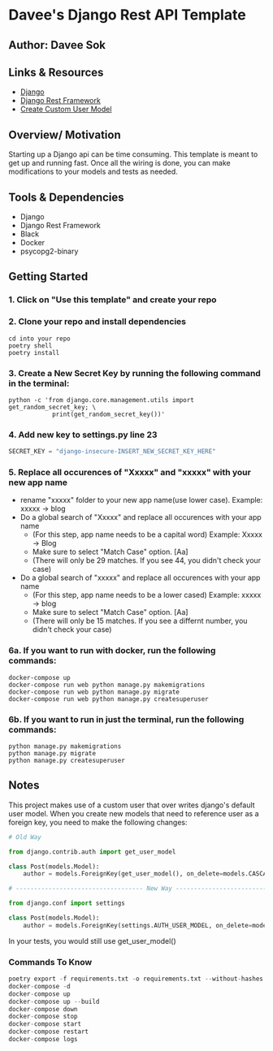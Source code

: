 # Davee's Django Rest API Template

## Author: Davee Sok

## Links & Resources

- [Django](https://docs.djangoproject.com/en/3.2/)
- [Django Rest Framework](https://www.django-rest-framework.org/)
- [Create Custom User Model](https://testdriven.io/blog/django-custom-user-model/)

## Overview/ Motivation

Starting up a Django api can be time consuming. This template is meant to get up and running fast. Once all the wiring is done, you can make modifications to your models and tests as needed.

## Tools & Dependencies

- Django
- Django Rest Framework
- Black
- Docker
- psycopg2-binary

## Getting Started

### 1. Click on "Use this template" and create your repo

### 2. Clone your repo and install dependencies

```iterm
cd into your repo
poetry shell
poetry install
```

### 3. Create a New Secret Key by running the following command in the terminal:

```iterm
python -c 'from django.core.management.utils import get_random_secret_key; \
            print(get_random_secret_key())'
```

### 4. Add new key to settings.py line 23

```python
SECRET_KEY = "django-insecure-INSERT_NEW_SECRET_KEY_HERE"
```

### 5. Replace all occurences of "Xxxxx" and "xxxxx" with your new app name

- rename "xxxxx" folder to your new app name(use lower case). Example: xxxxx -> blog
- Do a global search of "Xxxxx" and replace all occurences with your app name
  - (For this step, app name needs to be a capital word) Example: Xxxxx -> Blog
  - Make sure to select "Match Case" option. [Aa]
  - (There will only be 29 matches. If you see 44, you didn't check your case)
- Do a global search of "xxxxx" and replace all occurences with your app name
  - (For this step, app name needs to be a lower cased) Example: xxxxx -> blog
  - Make sure to select "Match Case" option. [Aa]
  - (There will only be 15 matches. If you see a differnt number, you didn't check your case)

### 6a. If you want to run with docker, run the following commands:

```iterm
docker-compose up
docker-compose run web python manage.py makemigrations
docker-compose run web python manage.py migrate
docker-compose run web python manage.py createsuperuser
```

### 6b. If you want to run in just the terminal, run the following commands:

```iterm
python manage.py makemigrations
python manage.py migrate
python manage.py createsuperuser
```

## Notes

This project makes use of a custom user that over writes django's default user model. When you create new models that need to reference user as a foreign key, you need to make the following changes:

```python
# Old Way

from django.contrib.auth import get_user_model

class Post(models.Model):
    author = models.ForeignKey(get_user_model(), on_delete=models.CASCADE)

# ----------------------------------- New Way -----------------------------------

from django.conf import settings

class Post(models.Model):
    author = models.ForeignKey(settings.AUTH_USER_MODEL, on_delete=models.CASCADE)

```

In your tests, you would still use get_user_model()

### Commands To Know

```python
poetry export -f requirements.txt -o requirements.txt --without-hashes
docker-compose -d
docker-compose up
docker-compose up --build
docker-compose down
docker-compose stop
docker-compose start
docker-compose restart
docker-compose logs
```
